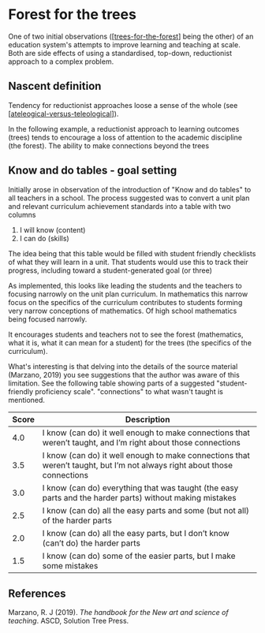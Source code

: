 # Forest for the trees

One of two initial observations ([[trees-for-the-forest]] being the other) of an education system's attempts to improve learning and teaching at scale. Both are side effects of using a standardised, top-down, reductionist approach to a complex problem. 

## Nascent definition

Tendency for reductionist approaches loose a sense of the whole (see [[ateleogical-versus-teleological]]).

In the following example, a reductionist approach to learning outcomes (trees) tends to encourage a loss of attention to the academic discipline (the forest). The ability to make connections beyond the trees

## Know and do tables - goal setting

Initially arose in observation of the introduction of "Know and do tables" to all teachers in a school. The process suggested was to convert a unit plan and relevant curriculum achievement standards into a table with two columns

1. I will know (content)
2. I can do (skills)

The idea being that this table would be filled with student friendly checklists of what they will learn in a unit. That students would use this to track their progress, including toward a student-generated goal (or three)

As implemented, this looks like leading the students and the teachers to focusing narrowly on the unit plan curriculum. In mathematics this narrow focus on the specifics of the curriculum contributes to students forming very narrow conceptions of mathematics. Of high school mathematics being focused narrowly.

It encourages students and teachers not to see the forest (mathematics, what it is, what it can mean for a student) for the trees (the specifics of the curriculum).

What's interesting is that delving into the details of the source material (Marzano, 2019) you see suggestions that the author was aware of this limitation. See the following table showing parts of a suggested "student-friendly proficiency scale". "connections" to what wasn't taught is mentioned.

| Score | Description |
| --- | --- |
| 4.0 | I know (can do) it well enough to make connections that weren’t taught, and I’m right about those connections |
| 3.5 | I know (can do) it well enough to make connections that weren’t taught, but I’m not always right about those connections | 
3.0 | I know (can do) everything that was taught (the easy parts and the harder parts) without making mistakes |
| 2.5 | I know (can do) all the easy parts and some (but not all) of the harder parts | 
| 2.0 | I know (can do) all the easy parts, but I don’t know (can’t do) the harder parts |
| 1.5 | I know (can do) some of the easier parts, but I make some mistakes |

## References

Marzano, R. J (2019). *The handbook for the New art and science of teaching*. ASCD, Solution Tree Press.

[//begin]: # "Autogenerated link references for markdown compatibility"
[trees-for-the-forest]: trees-for-the-forest "trees-for-the-forest"
[ateleogical-versus-teleological]: ../CASA/ateleogical-versus-teleological "Ateleological versus teleological"
[//end]: # "Autogenerated link references"